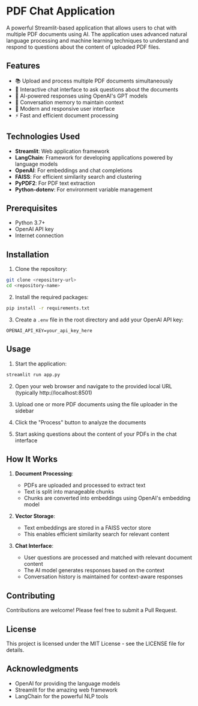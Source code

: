 # PDF Chat Application

A powerful Streamlit-based application that allows users to chat with multiple PDF documents using AI. The application uses advanced natural language processing and machine learning techniques to understand and respond to questions about the content of uploaded PDF files.

## Features

- 📚 Upload and process multiple PDF documents simultaneously
- 💬 Interactive chat interface to ask questions about the documents
- 🤖 AI-powered responses using OpenAI's GPT models
- 🔄 Conversation memory to maintain context
- 🎨 Modern and responsive user interface
- ⚡ Fast and efficient document processing

## Technologies Used

- **Streamlit**: Web application framework
- **LangChain**: Framework for developing applications powered by language models
- **OpenAI**: For embeddings and chat completions
- **FAISS**: For efficient similarity search and clustering
- **PyPDF2**: For PDF text extraction
- **Python-dotenv**: For environment variable management

## Prerequisites

- Python 3.7+
- OpenAI API key
- Internet connection

## Installation

1. Clone the repository:
```bash
git clone <repository-url>
cd <repository-name>
```

2. Install the required packages:
```bash
pip install -r requirements.txt
```

3. Create a `.env` file in the root directory and add your OpenAI API key:
```
OPENAI_API_KEY=your_api_key_here
```

## Usage

1. Start the application:
```bash
streamlit run app.py
```

2. Open your web browser and navigate to the provided local URL (typically http://localhost:8501)

3. Upload one or more PDF documents using the file uploader in the sidebar

4. Click the "Process" button to analyze the documents

5. Start asking questions about the content of your PDFs in the chat interface

## How It Works

1. **Document Processing**:
   - PDFs are uploaded and processed to extract text
   - Text is split into manageable chunks
   - Chunks are converted into embeddings using OpenAI's embedding model

2. **Vector Storage**:
   - Text embeddings are stored in a FAISS vector store
   - This enables efficient similarity search for relevant content

3. **Chat Interface**:
   - User questions are processed and matched with relevant document content
   - The AI model generates responses based on the context
   - Conversation history is maintained for context-aware responses

## Contributing

Contributions are welcome! Please feel free to submit a Pull Request.

## License

This project is licensed under the MIT License - see the LICENSE file for details.

## Acknowledgments

- OpenAI for providing the language models
- Streamlit for the amazing web framework
- LangChain for the powerful NLP tools





